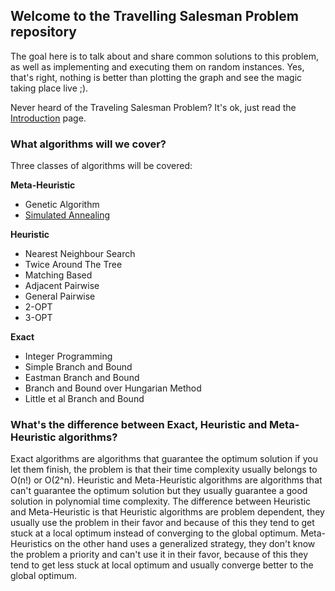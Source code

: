## Welcome to the Travelling Salesman Problem repository
The goal here is to talk about and share common solutions to this problem, as well as implementing and executing them on random instances. Yes, that's right, nothing is better than plotting the graph and see the magic taking place live ;).

Never heard of the Traveling Salesman Problem? It's ok, just read the [Introduction](https://pedrohfsd.github.io/TSP/intro) page.

### What algorithms will we cover?
Three classes of algorithms will be covered:

**Meta-Heuristic**
- Genetic Algorithm
- [Simulated Annealing](https://pedrohfsd.github.io/TSP/simulated_annealing.html)

**Heuristic**
- Nearest Neighbour Search
- Twice Around The Tree
- Matching Based
- Adjacent Pairwise
- General Pairwise
- 2-OPT
- 3-OPT

**Exact**
- Integer Programming
- Simple Branch and Bound
- Eastman Branch and Bound
- Branch and Bound over Hungarian Method
- Little et al Branch and Bound

### What's the difference between Exact, Heuristic and Meta-Heuristic algorithms?
Exact algorithms are algorithms that guarantee the optimum solution if you let them finish, the problem is that their time complexity usually belongs to O(n!) or O(2^n). Heuristic and Meta-Heuristic algorithms are algorithms that can't guarantee the optimum solution but they usually guarantee a good solution in polynomial time complexity. The difference between Heuristic and Meta-Heuristic is that Heuristic algorithms are problem dependent, they usually use the problem in their favor and because of this they tend to get stuck at a local optimum instead of converging to the global optimum. Meta-Heuristics on the other hand uses a generalized strategy, they don't know the problem a priority and can't use it in their favor, because of this they tend to get less stuck at local optimum and usually converge better to the global optimum.
